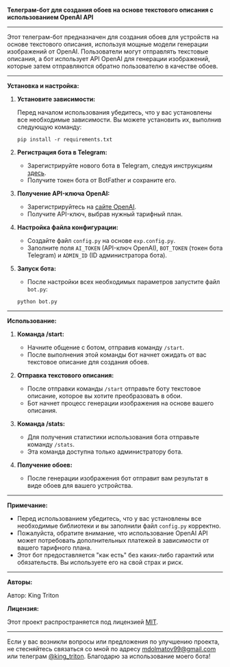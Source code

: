 **Телеграм-бот для создания обоев на основе текстового описания с использованием OpenAI API**

---

Этот телеграм-бот предназначен для создания обоев для устройств на основе текстового описания, используя мощные модели генерации изображений от OpenAI. Пользователи могут отправлять текстовые описания, а бот использует API OpenAI для генерации изображений, которые затем отправляются обратно пользователю в качестве обоев.

---

**Установка и настройка:**

1. **Установите зависимости:**

   Перед началом использования убедитесь, что у вас установлены все необходимые зависимости. Вы можете установить их, выполнив следующую команду:

   ```
   pip install -r requirements.txt
   ```

2. **Регистрация бота в Telegram:**

   - Зарегистрируйте нового бота в Telegram, следуя инструкциям [здесь](https://core.telegram.org/bots#botfather).
   - Получите токен бота от BotFather и сохраните его.

3. **Получение API-ключа OpenAI:**

   - Зарегистрируйтесь на [сайте OpenAI](https://openai.com/).
   - Получите API-ключ, выбрав нужный тарифный план.

4. **Настройка файла конфигурации:**

   - Создайте файл `config.py` на основе `exp.config.py`.
   - Заполните поля `AI_TOKEN` (API-ключ OpenAI), `BOT_TOKEN` (токен бота Telegram) и `ADMIN_ID` (ID администратора бота).

5. **Запуск бота:**

   - После настройки всех необходимых параметров запустите файл `bot.py`:

   ```
   python bot.py
   ```

---

**Использование:**

1. **Команда /start:**

   - Начните общение с ботом, отправив команду `/start`.
   - После выполнения этой команды бот начнет ожидать от вас текстовое описание для создания обоев.

2. **Отправка текстового описания:**

   - После отправки команды `/start` отправьте боту текстовое описание, которое вы хотите преобразовать в обои.
   - Бот начнет процесс генерации изображения на основе вашего описания.

3. **Команда /stats:**

   - Для получения статистики использования бота отправьте команду `/stats`.
   - Эта команда доступна только администратору бота.

4. **Получение обоев:**

   - После генерации изображения бот отправит вам результат в виде обоев для вашего устройства.

---

**Примечание:**

- Перед использованием убедитесь, что у вас установлены все необходимые библиотеки и вы заполнили файл `config.py` корректно.
- Пожалуйста, обратите внимание, что использование OpenAI API может потребовать дополнительных платежей в зависимости от вашего тарифного плана.
- Этот бот предоставляется "как есть" без каких-либо гарантий или обязательств. Вы используете его на свой страх и риск.

---

**Авторы:**

Автор: King Triton

**Лицензия:**

Этот проект распространяется под лицензией [MIT](https://choosealicense.com/licenses/mit/).

---

Если у вас возникли вопросы или предложения по улучшению проекта, не стесняйтесь связаться со мной по адресу mdolmatov99@gmail.com или телеграм [@king_triton](https://t.me/king_triton). Благодарю за использование моего бота!